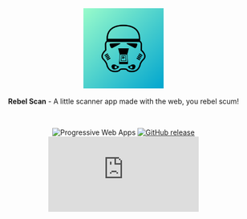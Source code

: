<div align="center">
  <a href="https://rebelscan.com"><img src="assets/logo.png" alt="Rebel Scan logo" height="160"></a>

  <br/>

  <p><strong>Rebel Scan</strong> - A little scanner app made with the web, you rebel scum!</p>

  <br/>

![Progressive Web Apps](https://img.shields.io/website?label=Progressive%20Web%20Apps&url=https%3A%2F%2Frebelscan.com)
[![GitHub release](https://img.shields.io/github/release/peterpeterparker/rebelscan/all?logo=GitHub)](https://github.com/peterpeterparker/rebelscan/releases/latest)
[![Tweet](https://img.shields.io/twitter/url?url=https%3A%2F%rebelscan.com)](https://twitter.com/intent/tweet?url=https%3A%2F%2Ftietracker.com&text=A%20little%20scanner%20app%20made%20by%20%40daviddalbusco%20with%20the%20web%2C%20you%20rebel%20scum!)

</div>

